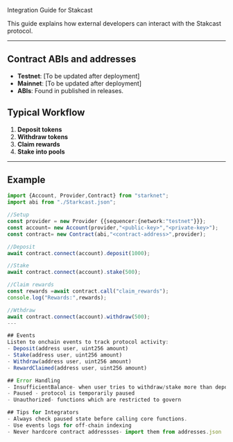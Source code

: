 Integration Guide for Stakcast

This guide explains how external developers can interact with the Stakcast protocol.

---

## Contract ABIs and addresses
- **Testnet**: [To be updated after deployment]
- **Mainnet**: [To be updated after deployment]
- **ABIs**: Found in published in releases.

## Typical Workflow
1. **Deposit tokens**
2. **Withdraw tokens**
3. **Claim rewards**
4. **Stake into pools**

---

## Example
```ts
import {Account, Provider,Contract} from "starknet";
import abi from "./Starkcast.json";

//Setup
const provider = new Provider {{sequencer:{network:"testnet"}}};
const account= new Account(provider,"<public-key>","<private-key>");
const contract= new Contract(abi,"<contract-address>",provider);

//Deposit
await contract.connect(account).deposit(1000);

//Stake
await contract.connect(account).stake(500);

//Claim rewards
const rewards =await contract.call("claim_rewards");
console.log("Rewards:",rewards);

//Wthdraw
await contract.connect(account).withdraw(500);
---

## Events
Listen to onchain events to track protocol activity:
- Deposit(address user, uint256 amount)
- Stake(address user, uint256 amount)
- Withdraw(address user, uint256 amount)
- RewardClaimed(address user, uint256 amount)

## Error Handling
- InsufficientBalance- when user tries to withdraw/stake more than deposited
- Paused - protocol is temporarily paused
- Unauthorized- functions which are restricted to govern

## Tips for Integrators
- Always check paused state before calling core functions.
- Use events logs for off-chain indexing
- Never hardcore contract addressses- import them from addresses.json



